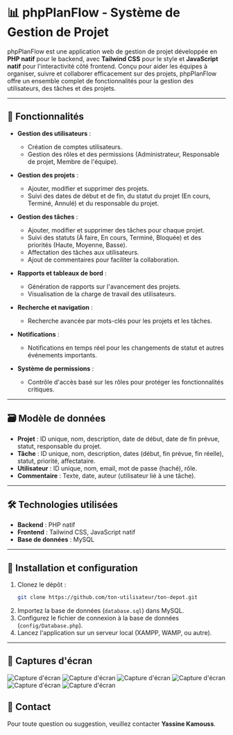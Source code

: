 # 📊 phpPlanFlow - Système de Gestion de Projet

phpPlanFlow est une application web de gestion de projet développée en **PHP natif** pour le backend, avec **Tailwind CSS** pour le style et **JavaScript natif** pour l'interactivité côté frontend. Conçu pour aider les équipes à organiser, suivre et collaborer efficacement sur des projets, phpPlanFlow offre un ensemble complet de fonctionnalités pour la gestion des utilisateurs, des tâches et des projets.

---

## 🚀 Fonctionnalités

- **Gestion des utilisateurs** :

  - Création de comptes utilisateurs.
  - Gestion des rôles et des permissions (Administrateur, Responsable de projet, Membre de l'équipe).

- **Gestion des projets** :

  - Ajouter, modifier et supprimer des projets.
  - Suivi des dates de début et de fin, du statut du projet (En cours, Terminé, Annulé) et du responsable du projet.

- **Gestion des tâches** :

  - Ajouter, modifier et supprimer des tâches pour chaque projet.
  - Suivi des statuts (À faire, En cours, Terminé, Bloquée) et des priorités (Haute, Moyenne, Basse).
  - Affectation des tâches aux utilisateurs.
  - Ajout de commentaires pour faciliter la collaboration.

- **Rapports et tableaux de bord** :

  - Génération de rapports sur l'avancement des projets.
  - Visualisation de la charge de travail des utilisateurs.

- **Recherche et navigation** :

  - Recherche avancée par mots-clés pour les projets et les tâches.

- **Notifications** :

  - Notifications en temps réel pour les changements de statut et autres événements importants.

- **Système de permissions** :
  - Contrôle d'accès basé sur les rôles pour protéger les fonctionnalités critiques.

---

## 🗃️ Modèle de données

- **Projet** : ID unique, nom, description, date de début, date de fin prévue, statut, responsable du projet.
- **Tâche** : ID unique, nom, description, dates (début, fin prévue, fin réelle), statut, priorité, affectataire.
- **Utilisateur** : ID unique, nom, email, mot de passe (haché), rôle.
- **Commentaire** : Texte, date, auteur (utilisateur lié à une tâche).

---

## 🛠️ Technologies utilisées

- **Backend** : PHP natif
- **Frontend** : Tailwind CSS, JavaScript natif
- **Base de données** : MySQL

---

## 📂 Installation et configuration

1. Clonez le dépôt :
   ```bash
   git clone https://github.com/ton-utilisateur/ton-depot.git
   ```
2. Importez la base de données (`database.sql`) dans MySQL.
3. Configurez le fichier de connexion à la base de données (`config/Database.php`).
5. Lancez l'application sur un serveur local (XAMPP, WAMP, ou autre).

---

## 📸 Captures d'écran

![Capture d'écran](https://github.com/yassinekamouss/phpPlanFlow/blob/2cf3febf08cfae17815e9355d1cdf134a9d3dcc2/Capture%20d'%C3%A9cran%202025-03-02%20124502.png)
![Capture d'écran](https://github.com/yassinekamouss/phpPlanFlow/blob/2cf3febf08cfae17815e9355d1cdf134a9d3dcc2/Capture%20d'%C3%A9cran%202025-03-02%20124622.png)
![Capture d'écran](https://github.com/yassinekamouss/phpPlanFlow/blob/2cf3febf08cfae17815e9355d1cdf134a9d3dcc2/Capture%20d'%C3%A9cran%202025-03-02%20124655.png)
![Capture d'écran](https://github.com/yassinekamouss/phpPlanFlow/blob/2cf3febf08cfae17815e9355d1cdf134a9d3dcc2/Capture%20d'%C3%A9cran%202025-03-02%20124713.png)
![Capture d'écran](https://github.com/yassinekamouss/phpPlanFlow/blob/2cf3febf08cfae17815e9355d1cdf134a9d3dcc2/Capture%20d'%C3%A9cran%202025-03-02%20124523.png)
![Capture d'écran](https://github.com/yassinekamouss/phpPlanFlow/blob/2cf3febf08cfae17815e9355d1cdf134a9d3dcc2/Capture%20d'%C3%A9cran%202025-03-02%20124543.png)

## 📧 Contact

Pour toute question ou suggestion, veuillez contacter **Yassine Kamouss**.
